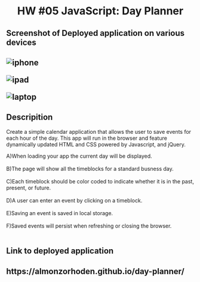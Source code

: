 <h1 align = "center" > HW #05 JavaScript: Day Planner </h1>

<h2>Screenshot of Deployed application on various devices<h2>

![iphone](https://user-images.githubusercontent.com/61447353/96388987-b416af80-117a-11eb-8a82-638f4605ffc4.PNG)

![ipad](https://user-images.githubusercontent.com/61447353/96388990-b711a000-117a-11eb-897a-4e5e688d2fdc.PNG)

![laptop](https://user-images.githubusercontent.com/61447353/96388991-b842cd00-117a-11eb-8651-038a1a5bbf91.PNG)

<h2> Descripition </h2>

Create a simple calendar application that allows the user to save events for each hour of the day. This app will run in the browser and feature dynamically updated HTML and CSS powered by Javascript, and jQuery.

A)When loading your app the current day will be displayed.<br><br>
B)The page will show all the timeblocks for a standard busness day. <br><br>
C)Each timeblock should be color coded to indicate whether it is in the past, present, or future.<br><br>
D)A user can enter an event by clicking on a timeblock. <br><br>
E)Saving an event is saved in local storage. <br><br>
F)Saved events will persist when refreshing or closing the browser. <br><br>

<h2> Link to deployed application <h2> https://almonzorhoden.github.io/day-planner/
